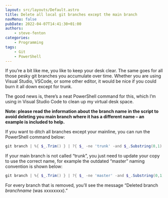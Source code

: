 ```yaml
---
layout: src/layouts/Default.astro
title: Delete all local git branches except the main branch
navMenu: false
pubDate: 2022-04-07T14:41:30+01:00
authors:
    - steve-fenton
categories:
    - Programming
tags:
    - Git
    - PowerShell
---
```


If you’re a bit like me, you like to keep your desk clear. The same goes for all those pesky git branches you accumulate over time. Whether you are using Visual Studio, VSCode, or some other editor, it would be nice if you could burn it all down except for trunk.

The good news is, there’s a neat PowerShell command for this, which I’m using in Visual Studio Code to clean up my virtual desk space.

**Note: please read the information about the branch name in the script to avoid deleting you main branch where it has a different name – an example is included to help.**

If you want to ditch all branches except your mainline, you can run the PowerShell command below:

```powershell
git branch | %{ $_.Trim() } | ?{ $_ -ne 'trunk' -and $_.Substring(0,1) -ne '*' } | %{ git branch -D $_ }
```

If your main branch is not called “trunk”, you just need to update your copy to use the correct name, for example the outdated “master” naming convention is shown below:

```powershell
git branch | %{ $_.Trim() } | ?{ $_ -ne 'master' -and $_.Substring(0,1) -ne '*' } | %{ git branch -D $_ }
```

For every branch that is removed, you’ll see the message “Deleted branch *branchname* (was xxxxxxxx).”